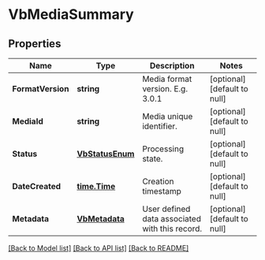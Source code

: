 # VbMediaSummary

## Properties
Name | Type | Description | Notes
------------ | ------------- | ------------- | -------------
**FormatVersion** | **string** | Media format version. E.g. 3.0.1 | [optional] [default to null]
**MediaId** | **string** | Media unique identifier. | [optional] [default to null]
**Status** | [**VbStatusEnum**](VbStatusEnum.md) | Processing state. | [optional] [default to null]
**DateCreated** | [**time.Time**](time.Time.md) | Creation timestamp | [optional] [default to null]
**Metadata** | [**VbMetadata**](VbMetadata.md) | User defined data associated with this record. | [optional] [default to null]

[[Back to Model list]](../README.md#documentation-for-models) [[Back to API list]](../README.md#documentation-for-api-endpoints) [[Back to README]](../README.md)


